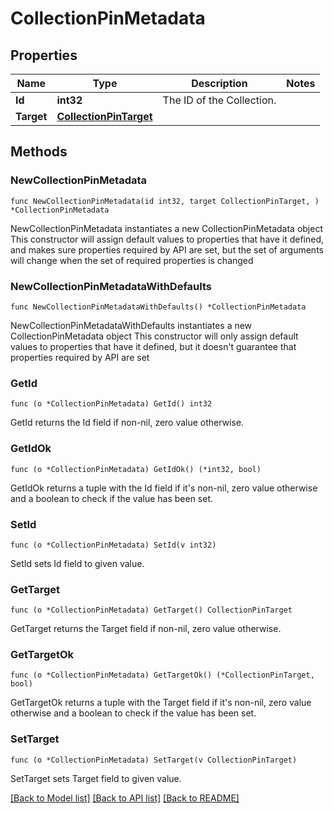 # CollectionPinMetadata

## Properties

Name | Type | Description | Notes
------------ | ------------- | ------------- | -------------
**Id** | **int32** | The ID of the Collection. | 
**Target** | [**CollectionPinTarget**](CollectionPinTarget.md) |  | 

## Methods

### NewCollectionPinMetadata

`func NewCollectionPinMetadata(id int32, target CollectionPinTarget, ) *CollectionPinMetadata`

NewCollectionPinMetadata instantiates a new CollectionPinMetadata object
This constructor will assign default values to properties that have it defined,
and makes sure properties required by API are set, but the set of arguments
will change when the set of required properties is changed

### NewCollectionPinMetadataWithDefaults

`func NewCollectionPinMetadataWithDefaults() *CollectionPinMetadata`

NewCollectionPinMetadataWithDefaults instantiates a new CollectionPinMetadata object
This constructor will only assign default values to properties that have it defined,
but it doesn't guarantee that properties required by API are set

### GetId

`func (o *CollectionPinMetadata) GetId() int32`

GetId returns the Id field if non-nil, zero value otherwise.

### GetIdOk

`func (o *CollectionPinMetadata) GetIdOk() (*int32, bool)`

GetIdOk returns a tuple with the Id field if it's non-nil, zero value otherwise
and a boolean to check if the value has been set.

### SetId

`func (o *CollectionPinMetadata) SetId(v int32)`

SetId sets Id field to given value.


### GetTarget

`func (o *CollectionPinMetadata) GetTarget() CollectionPinTarget`

GetTarget returns the Target field if non-nil, zero value otherwise.

### GetTargetOk

`func (o *CollectionPinMetadata) GetTargetOk() (*CollectionPinTarget, bool)`

GetTargetOk returns a tuple with the Target field if it's non-nil, zero value otherwise
and a boolean to check if the value has been set.

### SetTarget

`func (o *CollectionPinMetadata) SetTarget(v CollectionPinTarget)`

SetTarget sets Target field to given value.



[[Back to Model list]](../README.md#documentation-for-models) [[Back to API list]](../README.md#documentation-for-api-endpoints) [[Back to README]](../README.md)


